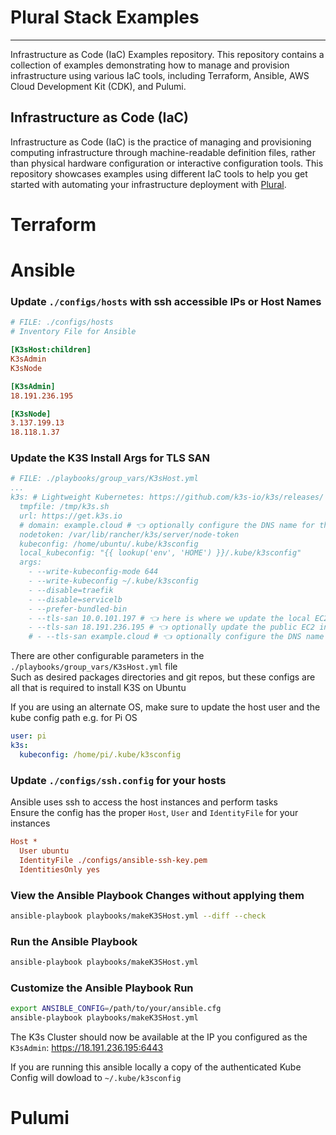 # Plural Stack Examples
---

Infrastructure as Code (IaC) Examples repository. This repository contains a collection of examples demonstrating how to manage and provision infrastructure using various IaC tools, including Terraform, Ansible, AWS Cloud Development Kit (CDK), and Pulumi.


## Infrastructure as Code (IaC) 
Infrastructure as Code (IaC) is the practice of managing and provisioning computing infrastructure through machine-readable definition files, rather than physical hardware configuration or interactive configuration tools. This repository showcases examples using different IaC tools to help you get started with automating your infrastructure deployment with [Plural](https://www.plural.sh/).


# Terraform


# Ansible
### Update `./configs/hosts` with ssh accessible IPs or Host Names
```ini
# FILE: ./configs/hosts
# Inventory File for Ansible

[K3sHost:children]
K3sAdmin
K3sNode

[K3sAdmin]
18.191.236.195

[K3sNode]
3.137.199.13
18.118.1.37
```
### Update the K3S Install Args for TLS SAN
```yaml
# FILE: ./playbooks/group_vars/K3sHost.yml
...
k3s: # Lightweight Kubernetes: https://github.com/k3s-io/k3s/releases/
  tmpfile: /tmp/k3s.sh
  url: https://get.k3s.io
  # domain: example.cloud # 👈 optionally configure the DNS name for the cluster
  nodetoken: /var/lib/rancher/k3s/server/node-token
  kubeconfig: /home/ubuntu/.kube/k3sconfig
  local_kubeconfig: "{{ lookup('env', 'HOME') }}/.kube/k3sconfig"
  args:
    - --write-kubeconfig-mode 644
    - --write-kubeconfig ~/.kube/k3sconfig
    - --disable=traefik
    - --disable=servicelb
    - --prefer-bundled-bin
    - --tls-san 10.0.101.197 # 👈 here is where we update the local EC2 instance IP 
    - --tls-san 18.191.236.195 # 👈 optionally update the public EC2 instance IP 
    # - --tls-san example.cloud # 👈 optionally configure the DNS name for the cluster
```
There are other configurable parameters in the `./playbooks/group_vars/K3sHost.yml` file  
Such as desired packages directories and git repos, but these configs are all that is required to install K3S on Ubuntu  

If you are using an alternate OS, make sure to update the host user and the kube config path
e.g. for Pi OS
```yaml
user: pi
k3s:
  kubeconfig: /home/pi/.kube/k3sconfig
```
### Update `./configs/ssh.config` for your hosts
Ansible uses ssh to access the host instances and perform tasks  
Ensure the config has the proper `Host`, `User` and `IdentityFile` for your instances
```ini
Host *
  User ubuntu
  IdentityFile ./configs/ansible-ssh-key.pem
  IdentitiesOnly yes
```
### View the Ansible Playbook Changes without applying them
```sh
ansible-playbook playbooks/makeK3SHost.yml --diff --check
```

### Run the Ansible Playbook 
```sh
ansible-playbook playbooks/makeK3SHost.yml
```

### Customize the Ansible Playbook Run
```sh
export ANSIBLE_CONFIG=/path/to/your/ansible.cfg
ansible-playbook playbooks/makeK3SHost.yml
```

The K3s Cluster should now be available at the IP you configured as the `K3sAdmin`: https://18.191.236.195:6443  

If you are running this ansible locally a copy of the authenticated Kube Config will dowload to `~/.kube/k3sconfig`


# Pulumi